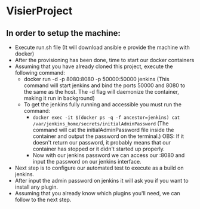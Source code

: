 # VisierProject

## In order to setup the machine:
- Execute run.sh file (It will download ansible e provide the machine with docker)
- After the provisioning has been done, time to start our docker containers
- Assuming that you have already cloned this project, execute the following command:
  - docker run -d -p 8080:8080 -p 50000:50000 jenkins (This command will start jenkins and bind the ports 50000 and 8080 to the same as the host. The -d flag will daemonize the container, making it run in background)
  - To get the jenkins fully running and accessible you must run the command:
    - `docker exec -it $(docker ps -q -f ancestor=jenkins) cat /var/jenkins_home/secrets/initialAdminPassword` (The command will cat the initialAdminPassword file inside the container and output the password on the terminal.) OBS: If it doesn't return our password, it probably means that our container has stopped or it didn't started up properly.
    - Now with our jenkins password we can access our <ip>:8080 and input the password on our jenkins interface.
- Next step is to configure our automated test to execute as a build on jenkins. 
- After input the admin password on jenkins it will ask you if you want to install any plugin.
- Assuming that you already know which plugins you'll need, we can follow to the next step.
